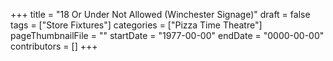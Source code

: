 +++
title = "18 Or Under Not Allowed (Winchester Signage)"
draft = false
tags = ["Store Fixtures"]
categories = ["Pizza Time Theatre"]
pageThumbnailFile = ""
startDate = "1977-00-00"
endDate = "0000-00-00"
contributors = []
+++
